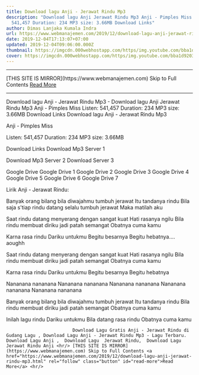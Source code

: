 ```yaml
---
title: Download lagu Anji - Jerawat Rindu Mp3
description: "Download lagu Anji Jerawat Rindu Mp3 Anji - Pimples Miss Listen:
  541,457 Duration: 234 MP3 size: 3.66MB Download Links"
author: Dimas Lanjaka Kumala Indra
url: https://www.webmanajemen.com/2019/12/download-lagu-anji-jerawat-rindu-mp3.html
date: 2019-12-04T17:13:07+07:00
updated: 2019-12-04T09:06:00.000Z
thumbnail: https://imgcdn.000webhostapp.com/https/img.youtube.com/bba1d9203a83e1c57ec78ac64b4cf4f7.jpeg
cover: https://imgcdn.000webhostapp.com/https/img.youtube.com/bba1d9203a83e1c57ec78ac64b4cf4f7.jpeg
---
```


<hr/> [THIS SITE IS MIRROR](https://www.webmanajemen.com) Skip to Full Contents <a href="https://www.webmanajemen.com/2019/12/download-lagu-anji-jerawat-rindu-mp3.html" rel="follow" class="button" id="read-more">Read More</a> <hr/> Download lagu Anji - Jerawat Rindu Mp3 - Download lagu Anji Jerawat Rindu Mp3 Anji - Pimples Miss Listen: 541,457 Duration: 234 MP3 size: 3.66MB Download Links Download lagu Anji - Jerawat Rindu Mp3

  Anji - Pimples Miss 

  Listen: 541,457 
  Duration: 234 
  MP3 size: 3.66MB 

  Download Links 
  Download Mp3 Server 1 

  Download Mp3 Server 2 
  Download Server 3 


  Google Drive   Google Drive 1 
  Google Drive 2 
  Google Drive 3 
  Google Drive 4 
  Google Drive 5 
  Google Drive 6 
  Google Drive 7 


                             
Lirik Anji - Jerawat Rindu:
                             
Banyak orang bilang bila diwajahmu tumbuh jerawat
  Itu tandanya rindu
  Bila saja s'tiap rindu datang selalu tumbuh jerawat
  Maka matilah aku
  
  Saat rindu datang menyerang dengan sangat kuat
  Hati rasanya ngilu
  Bila rindu membuat diriku jadi patah semangat
  Obatnya cuma kamu
  
  Karna rasa rindu 
  Dariku untukmu
  Begitu besarnya 
  Begitu hebatnya.... aoughh
  
  Saat rindu datang menyerang dengan sangat kuat
  Hati rasanya ngilu
  Bila rindu membuat diriku jadi patah semangat
  Obatnya cuma kamu 
  
  Karna rasa rindu 
  Dariku untukmu
  Begitu besarnya 
  Begitu hebatnya 
  
  Nananana nananana
  Nananana nananana
  Nananana nananana
  Nananana nananana
  Nananana nananana
  
  Banyak orang bilang bila diwajahmu tumbuh jerawat
  Itu tandanya rindu
  Bila rindu membuat diriku jadi patah semangat
  Obatnya cuma kamu
  
  Inilah lagu rindu 
  Dariku untukmu
  Bila datang rasa rindu 
  Obatnya cuma kamu                                 
                                 
                             Download Lagu Gratis Anji - Jerawat Rindu di Gudang Lagu , Download Lagu Anji - Jerawat Rindu Mp3 - Lagu Terbaru.                                                         Download Lagu Anji ,  Download Lagu  Jerawat Rindu,  Download Lagu  Jerawat Rindu Anji <hr/> [THIS SITE IS MIRROR](https://www.webmanajemen.com) Skip to Full Contents <a href="https://www.webmanajemen.com/2019/12/download-lagu-anji-jerawat-rindu-mp3.html" rel="follow" class="button" id="read-more">Read More</a> <hr/>